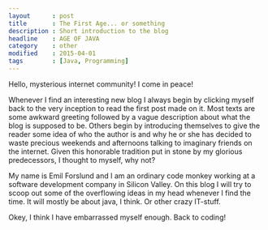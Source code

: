 ```yaml
---
layout      : post
title       : The First Age... or something
description : Short introduction to the blog
headline    : AGE OF JAVA
category    : other
modified    : 2015-04-01
tags        : [Java, Programming]
---
```


Hello, mysterious internet community! I come in peace!

Whenever I find an interesting new blog I always begin by clicking myself back to the very inception to read the first post made on it. Most texts are some awkward greeting followed by a vague description about what the blog is supposed to be. Others begin by introducing themselves to give the reader some idea of who the author is and why he or she has decided to waste precious weekends and afternoons talking to imaginary friends on the internet. Given this honorable tradition put in stone by my glorious predecessors, I thought to myself, why not?

My name is Emil Forslund and I am an ordinary code monkey working at a software development company in Silicon Valley. On this blog I will try to scoop out some of the overflowing ideas in my head whenever I find the time. It will mostly be about java, I think. Or other crazy IT-stuff.

Okey, I think I have embarrassed myself enough. Back to coding!
